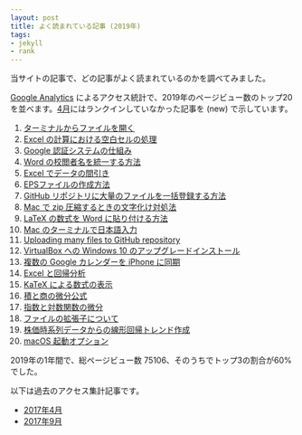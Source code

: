 ```yaml
---
layout: post
title: よく読まれている記事 (2019年)
tags:
- jekyll
- rank
---
```

当サイトの記事で、どの記事がよく読まれているのかを調べてみました。

[Google Analytics](https://www.google.com/intl/ja_jp/analytics/) によるアクセス統計で、2019年のページビュー数のトップ20を並べます。[4月](/2017/05/04/popular/)にはランクインしていなかった記事を (new) で示しています。

1. [ターミナルからファイルを開く](/2015/10/27/open-command/)
2. [Excel の計算における空白セルの処理](/2015/11/02/blank-cell/)
3. [Google 認証システムの仕組み](/2016/03/26/GoogleAuthenticator/)
4. [Word の校閲者名を統一する方法](/2015/10/20/word-author/)
5. [Excel でデータの間引き](/2015/10/11/excel-mabiki/)
6. [EPSファイルの作成方法](/2015/10/18/eps-fig/)
7. [GitHub リポジトリに大量のファイルを一括登録する方法](/2016/06/03/github-many-files/)
8. [Mac で zip 圧縮するときの文字化け対処法](/2016/03/25/MacZip/)
9. [LaTeX の数式を Word に貼り付ける方法](/2017/02/09/Equation/)
10. [Mac のターミナルで日本語入力](/2015/11/23/mac-terminal-japanese/)
11. [Uploading many files to GitHub repository](/2016/06/06/github-many-files/)
12. [VirtualBox への Windows 10 のアップグレードインストール](/2015/10/28/win10-virtualbox/)
13. [複数の Google カレンダーを iPhone に同期](/2015/10/21/iphone-multi-calendar/)
14. [Excel と回帰分析](/2015/10/30/excel-regression/)
15. [KaTeX による数式の表示](/2017/05/01/katex-equation/)
16. [積と商の微分公式](/2017/05/02/derivative/)
17. [指数と対数関数の微分](/2017/05/06/derivative-exp-log/)
18. [ファイルの拡張子について](/2015/11/17/file-extension/)
19. [株価時系列データからの線形回帰トレンド作成](/2015/10/29/linear-trend-estimation/)
20. [macOS 起動オプション](/2017/09/27/bootMac/)

2019年の1年間で、総ページビュー数 75106、そのうちでトップ3の割合が60%でした。

以下は過去のアクセス集計記事です。

- [2017年4月](/2017/05/04/popular/)
- [2017年9月](/2017/09/30/popular/)
